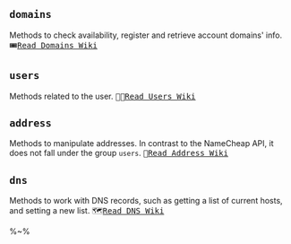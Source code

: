 ## `domains`

Methods to check availability, register and retrieve account domains' info. <kbd>🎟<a href="../../wiki/Domains">Read Domains Wiki</a></kbd>

<!-- %~% -->

## `users`

Methods related to the user. <kbd>👩‍💻<a href="../../wiki/Users">Read Users Wiki</a></kbd>

<!-- %~% -->

## `address`

Methods to manipulate addresses. In contrast to the NameCheap API, it does not fall under the group `users`. <kbd>🏡<a href="../../wiki/Address">Read Address Wiki</a></kbd>

<!-- %~% -->

## `dns`

Methods to work with DNS records, such as getting a list of current hosts, and setting a new list. <kbd>🗺<a href="../../wiki/DNS">Read DNS Wiki</a></kbd>

%~%